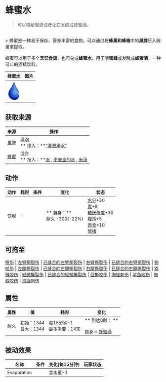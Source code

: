 # 蜂蜜水  
> 可以喂给蜜蜂或者让它发酵成蜂蜜酒。  
<br>  
> 蜂蜜是一种易于保存、营养丰富的食物，可以通过将<b>蜂巢和蜂箱</b>中的<b>巢脾</b>压入碗里来提取。<br><br>蜂蜜可以用于多个<b>烹饪食谱</b>，也可兑成<b>蜂蜜水</b>，用于喂<b>蜜蜂</b>或发酵成<b>蜂蜜酒</b>，一种可口的酒精饮料。  
  
  蜂蜜水  |   图片   
 ----  |  ----:   
   |  <img decoding="async" src="Sprite/Thirst.png" href="a.md" style="max-width:300px;max-height:300px;">   
  
## 获取来源  
来源  |  操作  
----  |  ----  
[巢脾](BeeHoneycomb.md)  |  浸泡<br>** 拖入：**[“灌溉用水”](tag_WaterFresh.md)  
[蜂蜜](LQ_Honey.md)  |  混合<br>** 拖入：**[水](LQ_Water.md) , [不安全的水](LQ_WaterUnsafe.md) , [米汤](LQ_WaterRice.md)  
## 动作  
动作  |  耗时  |  条件  |  变化  |  状态  
----  |  ----  |  ----  |  ----  |  ----  
饮用<br>  |  -  |    |  ** 自身：**<br>耐久  -300(-22%)  |  [水分](Hydration.md)+30<br>[胃](Stomach.md)+8<br>[糖<nobr>厌倦度</nobr>](SaturationSugar.md)+30<br>[腹泻](Diarrhoea.md)+5<br>[饱食](Satiation.md)+10<br>[情绪](Morale.md)  
## 可拖至  
[擦伤](W_Abrasion.md) | [左臂撕裂伤](W_ArmLacerationL.md) | [已缝合的左臂撕裂伤](W_ArmLacerationLStitched.md) | [右臂撕裂伤](W_ArmLacerationR.md) | [已缝合的右臂撕裂伤](W_ArmLacerationRStitched.md) | [狗咬伤](W_DogBite.md) | [左腿撕裂伤](W_LegLacerationL.md) | [已缝合的左腿撕裂伤](W_LegLacerationLStitched.md) | [右腿撕裂伤](W_LegLacerationR.md) | [已缝合的右腿撕裂伤](W_LegLacerationRStitched.md) | [猕猴咬伤](W_MacaqueBite.md) | [轻微撕裂伤](W_MinorLaceration.md) | [已缝合的轻微撕裂伤](W_MinorLacerationStitched.md) | [巨蜥咬伤](W_MonitorBite.md) | [海怪刺伤](W_SeahoundSting.md) | [鲨鱼咬伤](W_SharkBite.md) | [蜘蛛咬伤](W_SpiderBite.md) | [海胆刺伤](W_UrchinWound.md)  
## 属性   
属性  |  值  |  耗时  |  变化  
----  |  ----  |  ----  |  ----  
耐久  |  初始：1344<br>最大：1344  |  每15分钟-1<br>最多需要：14天  |  ** 到达0时： **<br><br>自身→ [蜂蜜酒](LQ_Mead.md)  
## 被动效果  
名称  |  条件  |  变化(每15分钟)  |  玩家状态  
----  |  ----  |  ----  |  ----  
Evaporation  |    |  含水量-1  |    


<script>document.title="蜂蜜水 - 卡牌生存百科 Card Survival Wiki";</script>